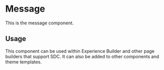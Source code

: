 
# Message

This is the message component.

## Usage

This component can be used within Experience Builder and other page builders
that support SDC. It can also be added to other components and theme templates.
